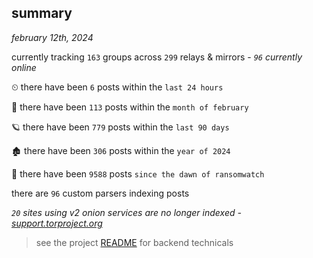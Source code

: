 
## summary
_february 12th, 2024_

currently tracking `163` groups across `299` relays & mirrors - _`96` currently online_

⏲ there have been `6` posts within the `last 24 hours`

🦈 there have been `113` posts within the `month of february`

🪐 there have been `779` posts within the `last 90 days`

🏚 there have been `306` posts within the `year of 2024`

🦕 there have been `9588` posts `since the dawn of ransomwatch`

there are `96` custom parsers indexing posts

_`20` sites using v2 onion services are no longer indexed - [support.torproject.org](https://support.torproject.org/onionservices/v2-deprecation/)_

> see the project [README](https://github.com/joshhighet/ransomwatch#ransomwatch--) for backend technicals
